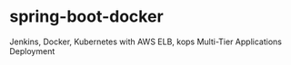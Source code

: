 # spring-boot-docker
Jenkins, Docker, Kubernetes with AWS ELB, kops  Multi-Tier Applications Deployment
